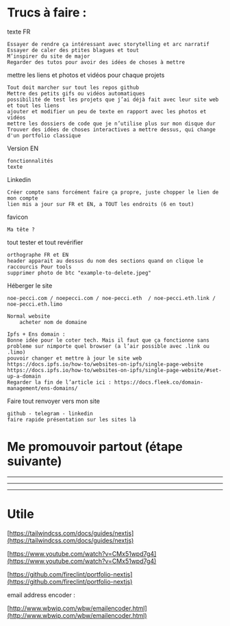 # Trucs à faire :

texte FR

    Essayer de rendre ça intéressant avec storytelling et arc narratif
    Essayer de caler des ptites blagues et tout
    M’inspirer du site de major
    Regarder des tutos pour avoir des idées de choses à mettre

mettre les liens et photos et vidéos pour chaque projets

    Tout doit marcher sur tout les repos github
    Mettre des petits gifs ou vidéos automatiques
    possibilité de test les projets que j’ai déjà fait avec leur site web et tout les liens
    ajouter et modifier un peu de texte en rapport avec les photos et vidéos
    mettre les dossiers de code que je n’utilise plus sur mon disque dur
    Trouver des idées de choses interactives a mettre dessus, qui change d'un portfolio classique

Version EN

    fonctionnalités
    texte

Linkedin

    Créer compte sans forcément faire ça propre, juste chopper le lien de mon compte
    lien mis a jour sur FR et EN, a TOUT les endroits (6 en tout)

favicon

    Ma tête ?

tout tester et tout revérifier

    orthographe FR et EN
    header apparait au dessus du nom des sections quand on clique le raccourcis Pour tools
    supprimer photo de btc "example-to-delete.jpeg"

Héberger le site

    noe-pecci.com / noepecci.com / noe-pecci.eth  / noe-pecci.eth.link / noe-pecci.eth.limo

    Normal website
        acheter nom de domaine

    Ipfs + Ens domain :
    Bonne idée pour le coter tech. Mais il faut que ça fonctionne sans probleme sur nimporte quel browser (a l’air possible avec .link ou .limo)
    pouvoir changer et mettre à jour le site web
    https://docs.ipfs.io/how-to/websites-on-ipfs/single-page-website
    https://docs.ipfs.io/how-to/websites-on-ipfs/single-page-website/#set-up-a-domain
    Regarder la fin de l’article ici : https://docs.fleek.co/domain-management/ens-domains/

Faire tout renvoyer vers mon site

    github - telegram - linkedin
    faire rapide présentation sur les sites là

# Me promouvoir partout (étape suivante)

---

---

---

# Utile

[https://tailwindcss.com/docs/guides/nextjs](https://tailwindcss.com/docs/guides/nextjs)

[https://www.youtube.com/watch?v=CMx51wpd7g4](https://www.youtube.com/watch?v=CMx51wpd7g4)

[https://github.com/fireclint/portfolio-nextjs](https://github.com/fireclint/portfolio-nextjs)

email address encoder :

[http://www.wbwip.com/wbw/emailencoder.html](http://www.wbwip.com/wbw/emailencoder.html)
